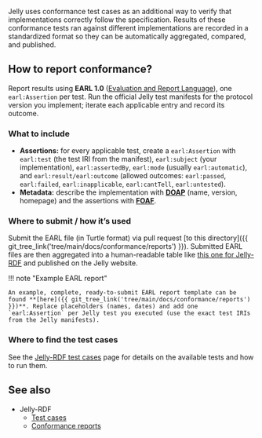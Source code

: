 Jelly uses conformance test cases as an additional way to verify that implementations correctly follow the specification. Results of these conformance tests ran against different implementations are recorded in a standardized format so they can be automatically aggregated, compared, and published.

## How to report conformance?

Report results using **EARL 1.0** ([Evaluation and Report Language](https://www.w3.org/WAI/standards-guidelines/earl/)), one `earl:Assertion` per test. Run the official Jelly test manifests for the protocol version you implement; iterate each applicable entry and record its outcome.  

### What to include

- **Assertions:** for every applicable test, create a `earl:Assertion` with `earl:test` (the test IRI from the manifest), `earl:subject` (your implementation), `earl:assertedBy`, `earl:mode` (usually `earl:automatic`), and `earl:result/earl:outcome` (allowed outcomes: `earl:passed`, `earl:failed`, `earl:inapplicable`, `earl:cantTell`, `earl:untested`).  
- **Metadata:** describe the implementation with [**DOAP**](https://github.com/ewilderj/doap) (name, version, homepage) and the assertions with [**FOAF**](http://xmlns.com/foaf/spec/).  

### Where to submit / how it’s used

Submit the EARL file (in Turtle format) via pull request [to this directory]({{ git_tree_link('tree/main/docs/conformance/reports') }}). Submitted EARL files are then aggregated into a human-readable table like [this one for Jelly-RDF](rdf-reports.md) and published on the Jelly website.

!!! note "Example EARL report"

    An example, complete, ready-to-submit EARL report template can be found **[here]({{ git_tree_link('tree/main/docs/conformance/reports') }})**. Replace placeholders (names, dates) and add one `earl:Assertion` per Jelly test you executed (use the exact test IRIs from the Jelly manifests).  

### Where to find the test cases

See the [Jelly-RDF test cases](rdf-test-cases.md) page for details on the available tests and how to run them.

## See also

- Jelly-RDF
    - [Test cases](rdf-test-cases.md)
    - [Conformance reports](rdf-reports.md)
